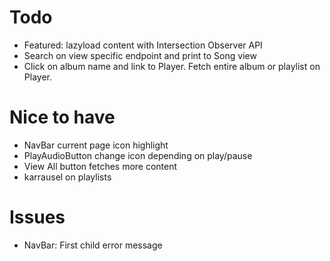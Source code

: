 # Todo
  - Featured: lazyload content with Intersection Observer API
  - Search on view specific endpoint and print to Song view
  - Click on album name and link to Player. Fetch entire album or playlist on Player. 

# Nice to have
  - NavBar current page icon highlight
  - PlayAudioButton change icon depending on play/pause
  - View All button fetches more content
  - karrausel on playlists

# Issues
  - NavBar: First child error message 

